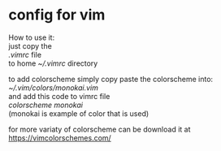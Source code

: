 # config for vim

How to use it: <br />
just copy the <br />
*.vimrc* file <br />
to home *~/.vimrc* directory

to add colorscheme simply copy paste the colorscheme into: <br />
*~/.vim/colors/monokai.vim* <br />
and add this code to vimrc file <br />
*colorscheme monokai*  <br />
(monokai is example of color that is used)

for more variaty of colorscheme can be download it at https://vimcolorschemes.com/
